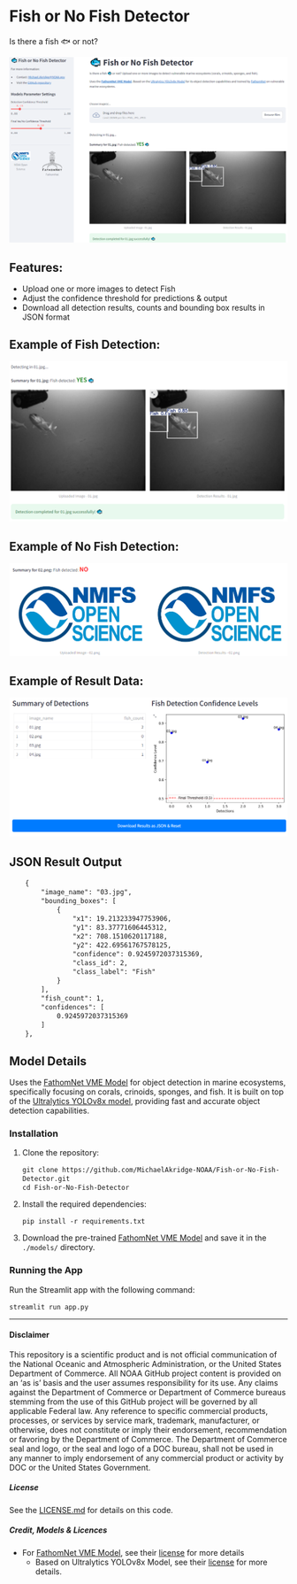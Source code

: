 # Fish or No Fish Detector
Is there a fish 🐟 or not? 

<img src="./images/screenshots/02.png"/>

## Features:
- Upload one or more images to detect Fish
- Adjust the confidence threshold for predictions & output
- Download all detection results, counts and bounding box results in JSON format

## Example of Fish Detection:
<img src="./images/screenshots/05.png"/>

## Example of No Fish Detection:
<img src="./images/screenshots/04.png"/>

## Example of Result Data:
<img src="./images/screenshots/03.png"/>

## JSON Result Output
```
    {
        "image_name": "03.jpg",
        "bounding_boxes": [
            {
                "x1": 19.213233947753906,
                "y1": 83.37771606445312,
                "x2": 708.1510620117188,
                "y2": 422.69561767578125,
                "confidence": 0.9245972037315369,
                "class_id": 2,
                "class_label": "Fish"
            }
        ],
        "fish_count": 1,
        "confidences": [
            0.9245972037315369
        ]
    },
```

## Model Details
Uses the [FathomNet VME Model](https://huggingface.co/FathomNet/vulnerable-marine-ecosystems) for object detection in marine ecosystems, specifically focusing on corals, crinoids, sponges, and fish. It is built on top of the [Ultralytics YOLOv8x model](https://github.com/ultralytics/ultralytics/), providing fast and accurate object detection capabilities.

### Installation
1. Clone the repository:
    ```
    git clone https://github.com/MichaelAkridge-NOAA/Fish-or-No-Fish-Detector.git
    cd Fish-or-No-Fish-Detector
    ```
2. Install the required dependencies:
    ```
    pip install -r requirements.txt
    ```
3. Download the pre-trained [FathomNet VME Model](https://huggingface.co/FathomNet/vulnerable-marine-ecosystems/blob/main/best.pt) and save it in the `./models/` directory.

### Running the App

Run the Streamlit app with the following command:
```
streamlit run app.py
```
----------
#### Disclaimer
This repository is a scientific product and is not official communication of the National Oceanic and Atmospheric Administration, or the United States Department of Commerce. All NOAA GitHub project content is provided on an ‘as is’ basis and the user assumes responsibility for its use. Any claims against the Department of Commerce or Department of Commerce bureaus stemming from the use of this GitHub project will be governed by all applicable Federal law. Any reference to specific commercial products, processes, or services by service mark, trademark, manufacturer, or otherwise, does not constitute or imply their endorsement, recommendation or favoring by the Department of Commerce. The Department of Commerce seal and logo, or the seal and logo of a DOC bureau, shall not be used in any manner to imply endorsement of any commercial product or activity by DOC or the United States Government.

##### License 
See the [LICENSE.md](./LICENSE.md) for details on this code.

##### Credit, Models & Licences
- For [FathomNet VME Model](https://huggingface.co/FathomNet/vulnerable-marine-ecosystems), see their [license](https://huggingface.co/datasets/choosealicense/licenses/blob/main/markdown/cc-by-4.0.md) for more details
    - Based on Ultralytics YOLOv8x Model, see their [license](https://github.com/ultralytics/ultralytics/blob/main/LICENSE) for more details.  
